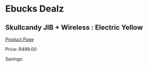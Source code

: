 
# Ebucks Dealz
## Skullcandy JIB + Wireless : Electric Yellow
[Product Page](https://www.ebucks.com/web/shop/productSelected.do?prodId=1061111392&catId=1048640943)

Price: R499.00

Savings: 


	